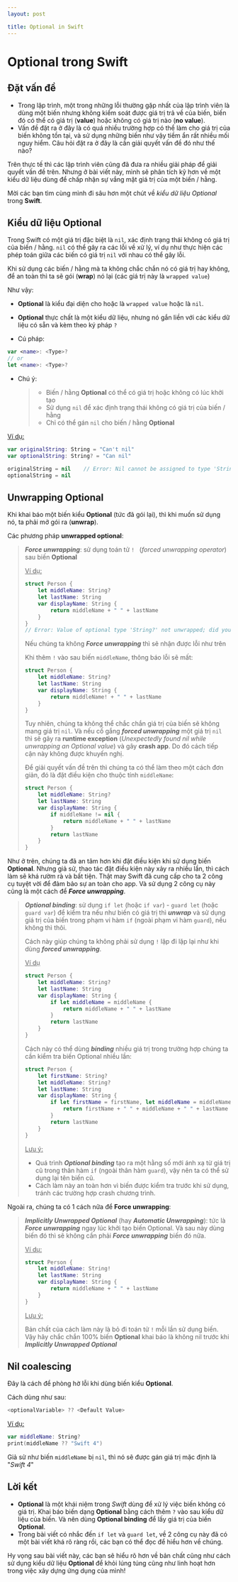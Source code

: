 ```yaml
---
layout: post

title: Optional in Swift
---
```


# Optional trong Swift

## Đặt vấn đề

- Trong lập trình, một trong những lỗi thường gặp nhất của lập trình viên là dùng một biến nhưng không kiểm soát được giá trị trả về của biến, biến đó có thể có giá trị (**value**) hoặc không có giá trị nào (**no value**).
- Vấn đề đặt ra ở đây là có quá nhiều trường hợp có thể làm cho giá trị của biến không tồn tại, và sử dụng những biến như vậy tiềm ẩn rất nhiều mối nguy hiểm. Câu hỏi đặt ra ở đây là cần giải quyết vấn đề đó như thế nào?

Trên thực tế thì các lập trình viên cũng đã đưa ra nhiều giải pháp để giải quyết vấn đề trên. Nhưng ở bài viết này, mình sẽ phân tích kỹ hơn về một kiểu dữ liệu dùng để chấp nhận sự vắng mặt giá trị của một biến / hằng.

Mời các bạn tìm cùng mình đi sâu hơn một chút về *kiểu dữ liệu Optional* trong **Swift**.

## Kiểu dữ liệu Optional

Trong Swift có một giá trị đặc biệt là `nil`, xác định trạng thái không có giá trị của biến / hằng. `nil` có thể gây ra các lỗi về xử lý, ví dụ như thực hiện các phép toán giữa các biến có giá trị `nil` với nhau có thể gây lỗi.

Khi sử dụng các biến / hằng mà ta không chắc chắn nó có giá trị hay không, để an toàn thì ta sẽ gói (**wrap**) nó lại (các giá trị này là `wrapped value`)

Như vậy:

- **Optional** là kiểu đại diện cho hoặc là `wrapped value` hoặc là `nil`.


- **Optional** thực chất là một kiểu dữ liệu, nhưng nó gắn liền với các kiểu dữ liệu có sẵn và kèm theo ký pháp `?`


- Cú pháp:

```swift
var <name>: <Type>?
// or
let <name>: <Type>?
```

- Chú ý:

  > - Biến / hằng **Optional** có thể có giá trị hoặc không có lúc khởi tạo
  > - Sử dụng `nil` để xác định trạng thái không có giá trị của biến / hằng
  > - Chỉ có thể gán `nil` cho biến / hằng **Optional**

<u>Ví dụ:</u>

```swift
var originalString: String = "Can't nil"
var optionalString: String? = "Can nil"

originalString = nil	// Error: Nil cannot be assigned to type 'String'
optionalString = nil	
```

## Unwrapping Optional

Khi khai báo một biến kiểu **Optional** (tức đã gói lại), thì khi muốn sử dụng nó, ta phải mở gói ra (**unwrap**).

Các phương pháp **unwrapped optional**:

> ***Force unwrapping***: sử dụng toán tử `! ` (*forced unwrapping operator*) sau biến **Optional**
>
> <u>Ví dụ:</u>
>
> ```swift
> struct Person {
>     let middleName: String?
>     let lastName: String
>     var displayName: String {
>         return middleName + " " + lastName
>     }
> }
> // Error: Value of optional type 'String?' not unwrapped; did you mean to use '!' or '?'?
> ```
>
> Nếu chúng ta không ***Force unwrapping*** thì sẽ nhận được lỗi như trên
>
> Khi thêm `!` vào sau biến `middleName`, thông báo lỗi sẽ mất:
>
> ```swift
> struct Person {
>     let middleName: String?
>     let lastName: String
>     var displayName: String {
>         return middleName! + " " + lastName
>     }
> }
> ```
>
> Tuy nhiên, chúng ta không thể chắc chắn giá trị của biến sẽ không mang giá trị `nil`. Và nếu cố gắng ***forced unwrapping*** một giá trị `nil` thì sẽ gây ra **runtime exception** (*Unexpectedly found nil while unwrapping an Optional value*) và gây **crash app**. Do đó cách tiếp cận này không được khuyến nghị.
>
> Để giải quyết vấn đề trên thì chúng ta có thể làm theo một cách đơn giản, đó là đặt điều kiện cho thuộc tính `middleName`:
>
> ```swift
> struct Person {
>     let middleName: String?
>     let lastName: String
>     var displayName: String {
>         if middleName != nil {
>             return middleName + " " + lastName
>         }
>         return lastName
>     }
> }
> ```

Như ở trên, chúng ta đã an tâm hơn khi đặt điều kiện khi sử dụng biến **Optional**. Nhưng giả sử, thao tác đặt điều kiện này xảy ra nhiều lần, thì cách làm sẽ khá rườm rà và bất tiện. Thật may Swift đã cung cấp cho ta 2 công cụ tuyệt vời để đảm bảo sự an toàn cho app. Và sử dụng 2 công cụ này cũng là một cách để ***Force unwrapping***.

> ***Optional binding***: sử dụng `if let` (hoặc `if var`) - `guard let` (hoặc `guard var`) để kiểm tra nếu như biến có giá trị thì ***unwrap*** và sử dụng giá trị của biến trong phạm vi hàm `if` (ngoài phạm vi hàm `guard`), nếu không thì thôi.
>
> Cách này giúp chúng ta không phải sử dụng `!` lặp đi lặp lại như khi dùng ***forced unwrapping***.
>
> <u>Ví dụ</u>
>
> ```swift
> struct Person {
>     let middleName: String?
>     let lastName: String
>     var displayName: String {
>         if let middleName = middleName {
>             return middleName + " " + lastName
>         }
>         return lastName
>     }
> }
> ```
>
> Cách này có thể dùng ***binding*** nhiều giá trị trong trường hợp chúng ta cần kiểm tra biến Optional nhiều lần:
>
> ```swift
> struct Person {
>     let firstName: String?
>     let middleName: String?
>     let lastName: String
>     var displayName: String {
>         if let firstName = firstName, let middleName = middleName {
>             return firstName + " " + middleName + " " + lastName
>         }
>         return lastName
>     }
> }
> ```
>
> <u>Lưu ý:</u>
>
> - Quá trình ***Optional binding*** tạo ra một hằng số mới ánh xạ từ giá trị cũ trong thân 			hàm `if` (ngoài thân hàm `guard`), vậy nên ta có thể sử dụng lại tên biến cũ.
> - Cách làm này an toàn hơn vì biến được kiểm tra trước khi sử dụng, tránh các trường hợp crash chương trình.

Ngoài ra, chúng ta có 1 cách nữa để **Force unwrapping**:

> ***Implicitly Unwrapped Optional*** (hay ***Automatic Unwrapping***): tức là ***Force unwrapping*** ngay lúc khởi tạo biến Optional. Và sau này dùng biến đó thì sẽ không cần phải ***Force unwrapping*** biến đó nữa.
>
> <u>Ví dụ:</u>
>
> ```swift
> struct Person {
>     let middleName: String!
>     let lastName: String
>     var displayName: String {
>         return middleName + " " + lastName
>     }
> }
> ```
>
> <u>Lưu ý:</u>
>
> Bản chất của cách làm này là bỏ đi toán tử `!` mỗi lần sử dụng biến. Vậy hãy chắc chắn 100% biến **Optional** khai báo là không nil trước khi ***Implicitly Unwrapped Optional***

## Nil coalescing

Đây là cách để phòng hờ lỗi khi dùng biến kiểu **Optional**. 

Cách dùng như sau:

```swift
<optionalVariable> ?? <Default Value>
```

<u>Ví dụ:</u>

```swift
var middleName: String?
print(middleName ?? "Swift 4")
```

Giả sử như biến `middleName` bị `nil`, thì nó sẽ được gán giá trị mặc định là "*Swift 4*"

## Lời kết

- **Optional** là một khái niệm trong *Swift* dùng để xử lý việc biến không có giá trị. Khai báo biến dạng **Optional** bằng cách thêm `?` vào sau kiểu dữ liệu của biến. Và nên dùng **Optional binding** để lấy giá trị của biến **Optional**.
- Trong bài viết có nhắc đến `if let` và `guard let`, về 2 công cụ này đã có một bài viết khá rõ ràng rồi, các bạn có thể đọc để hiểu hơn về chúng.

Hy vọng sau bài viết này, các bạn sẽ hiểu rõ hơn về bản chất cũng như cách sử dụng kiểu dữ liệu **Optional** để khỏi lúng túng cũng như linh hoạt hơn trong việc xây dựng ứng dụng của mình!